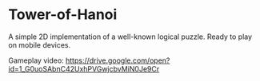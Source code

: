 # Tower-of-Hanoi
A simple 2D implementation of a well-known logical puzzle. Ready to play on mobile devices.

Gameplay video: https://drive.google.com/open?id=1_G0uoSAbnC42UxhPVGwjcbvMiN0Je9Cr
